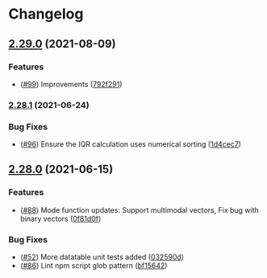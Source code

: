 # Changelog

## [2.29.0](https://www.github.com/Hypothesize/standard.js/compare/v2.28.1...v2.29.0) (2021-08-09)


### Features

* ([#99](https://www.github.com/Hypothesize/standard.js/issues/99)) Improvements ([792f291](https://www.github.com/Hypothesize/standard.js/commit/792f29198db3d154a5dbbd926576d7658e7e7958))

### [2.28.1](https://www.github.com/Hypothesize/standard.js/compare/v2.28.0...v2.28.1) (2021-06-24)


### Bug Fixes

* ([#96](https://www.github.com/Hypothesize/standard.js/issues/96)) Ensure the IQR calculation uses numerical sorting ([1d4cec7](https://www.github.com/Hypothesize/standard.js/commit/1d4cec7eaca023620cd1672740cb93e3886143c9))

## [2.28.0](https://www.github.com/Hypothesize/standard.js/compare/v2.27.0...v2.28.0) (2021-06-15)


### Features

* ([#88](https://www.github.com/Hypothesize/standard.js/issues/88)) Mode function updates: Support multimodal vectors, Fix bug with binary vectors ([0f81d0f](https://www.github.com/Hypothesize/standard.js/commit/0f81d0f58b98cb519906282e12ff6699650060a0))


### Bug Fixes

* ([#52](https://www.github.com/Hypothesize/standard.js/issues/52)) More datatable unit tests added ([032590d](https://www.github.com/Hypothesize/standard.js/commit/032590d2c17beb45c5fcf942793433420287c267))
* ([#86](https://www.github.com/Hypothesize/standard.js/issues/86)) Lint npm script glob pattern ([bf15642](https://www.github.com/Hypothesize/standard.js/commit/bf1564285aadd7fcd7f2b2714a20e262116bf96a))
